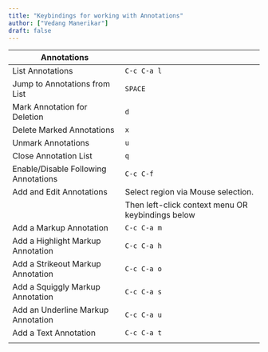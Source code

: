 ```yaml
---
title: "Keybindings for working with Annotations"
author: ["Vedang Manerikar"]
draft: false
---
```


| Annotations                          |                                                   |
|--------------------------------------|---------------------------------------------------|
| List Annotations                     | `C-c C-a l`                                       |
| Jump to Annotations from List        | `SPACE`                                           |
| Mark Annotation for Deletion         | `d`                                               |
| Delete Marked Annotations            | `x`                                               |
| Unmark Annotations                   | `u`                                               |
| Close Annotation List                | `q`                                               |
| Enable/Disable Following Annotations | `C-c C-f`                                         |
| Add and Edit Annotations             | Select region via Mouse selection.                |
|                                      | Then left-click context menu OR keybindings below |
| Add a Markup Annotation              | `C-c C-a m`                                       |
| Add a Highlight Markup Annotation    | `C-c C-a h`                                       |
| Add a Strikeout Markup Annotation    | `C-c C-a o`                                       |
| Add a Squiggly Markup Annotation     | `C-c C-a s`                                       |
| Add an Underline Markup Annotation   | `C-c C-a u`                                       |
| Add a Text Annotation                | `C-c C-a t`                                       |
|                                      |                                                   |
